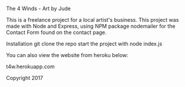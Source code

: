 The 4 Winds - Art by Jude

This is a freelance project for a local artist's business. This project was made with Node and Express, using NPM package nodemailer for the Contact Form found on the contact page. 

Installation
git clone the repo
start the project with node index.js

You can also view the website from heroku below:

t4w.herokuapp.com

Copyright 2017
